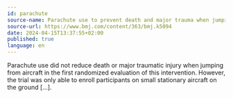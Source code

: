 ```yaml
---
id: parachute
source-name: Parachute use to prevent death and major trauma when jumping from aircraft: randomized controlled trial
source-url: https://www.bmj.com/content/363/bmj.k5094
date: 2024-04-15T13:37:55+02:00
published: true
language: en
---
```


Parachute use did not reduce death or major traumatic injury when jumping from aircraft in the first randomized evaluation of this intervention. However, the trial was only able to enroll participants on small stationary aircraft on the ground […].
